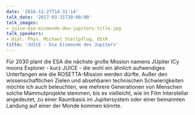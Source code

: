 ```yaml
---
date: '2016-11-27T14:31:14'
talk_date: '2017-03-31T20:00:00'
talk_images:
- juice-die-eismonde-des-jupiters-title.jpg
talk_speakers:
- Dipl. Phys. Michael Stellpflug, OStR
title: 'JUICE - Die Eismonde des Jupiters'
---
```

Für 2030 plant die ESA die nächste große Mission namens JUpiter ICy moons Explorer - kurz JUICE - die wohl ein ähnlich aufwendiges Unterfangen wie die ROSETTA-Mission werden dürfte. Außer den wissenschaftlichen Zielen und absehbaren technischen Schwierigkeiten möchte ich auch beleuchten, wie mehrere Generationen von Menschen solche Mammutprojekte stemmen, bis es vielleicht, wie im Film Interstellar angedeutet, zu einer Raumbasis im Jupitersystem oder einer bemannten Landung auf einer der Monde kommen könnte.

